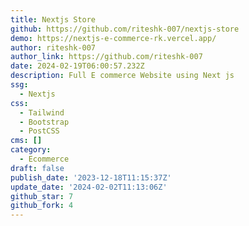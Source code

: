 ```yaml
---
title: Nextjs Store
github: https://github.com/riteshk-007/nextjs-store
demo: https://nextjs-e-commerce-rk.vercel.app/
author: riteshk-007
author_link: https://github.com/riteshk-007
date: 2024-02-19T06:00:57.232Z
description: Full E commerce Website using Next js
ssg:
  - Nextjs
css:
  - Tailwind
  - Bootstrap
  - PostCSS
cms: []
category:
  - Ecommerce
draft: false
publish_date: '2023-12-18T11:15:37Z'
update_date: '2024-02-02T11:13:06Z'
github_star: 7
github_fork: 4
---
```


